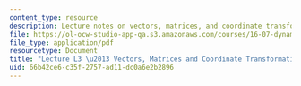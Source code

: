 ```yaml
---
content_type: resource
description: Lecture notes on vectors, matrices, and coordinate transformations.
file: https://ol-ocw-studio-app-qa.s3.amazonaws.com/courses/16-07-dynamics-fall-2009/66b42ce6c35f2757ad11dc0a6e2b2896_MIT16_07F09_Lec03.pdf
file_type: application/pdf
resourcetype: Document
title: "Lecture L3 \u2013 Vectors, Matrices and Coordinate Transformations"
uid: 66b42ce6-c35f-2757-ad11-dc0a6e2b2896
---
```

